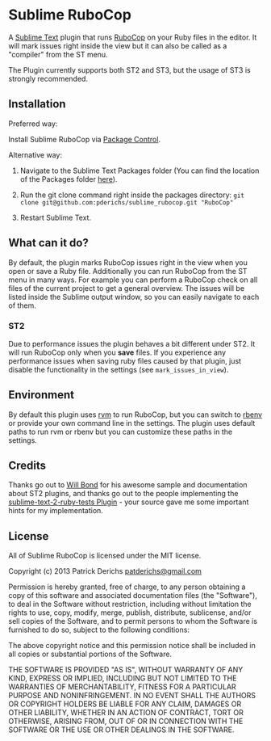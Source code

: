 # Sublime RuboCop

A [Sublime Text](http://www.sublimetext.com/) plugin that runs [RuboCop](https://github.com/bbatsov/rubocop) on your Ruby files in the editor. It will mark issues right inside the view but it can also be called as a "compiler" from the ST menu.

The Plugin currently supports both ST2 and ST3, but the usage of ST3 is strongly recommended.

## Installation

Preferred way:

Install Sublime RuboCop via [Package Control](http://wbond.net/sublime_packages/package_control).

Alternative way:

1. Navigate to the Sublime Text Packages folder (You can find the location of the Packages folder [here](http://docs.sublimetext.info/en/latest/basic_concepts.html#the-data-directory)).

2. Run the git clone command right inside the packages directory: `git clone git@github.com:pderichs/sublime_rubocop.git "RuboCop"`

3. Restart Sublime Text.

## What can it do?

By default, the plugin marks RuboCop issues right in the view when you open or save a Ruby file. Additionally you can run RuboCop from the ST menu in many ways. For example you can perform a RuboCop check on all files of the current project to get a general overview. The issues will be listed inside the Sublime output window, so you can easily navigate to each of them.

### ST2

Due to performance issues the plugin behaves a bit different under ST2. It will run RuboCop only when you **save** files. If you experience any performance issues when saving ruby files caused by that plugin, just disable the functionality in the settings (see ```mark_issues_in_view```).

## Environment

By default this plugin uses [rvm](https://rvm.io/) to run RuboCop, but you can switch to [rbenv](https://github.com/sstephenson/rbenv) or provide your own command line in the settings. The plugin uses default paths to run rvm or rbenv but you can customize these paths in the settings.

## Credits

Thanks go out to [Will Bond](https://github.com/wbond) for his awesome sample and documentation about ST2 plugins, and thanks go out to the people implementing the [sublime-text-2-ruby-tests Plugin](https://github.com/maltize/sublime-text-2-ruby-tests) - your source gave me some important hints for my implementation.

## License

All of Sublime RuboCop is licensed under the MIT license.

  Copyright (c) 2013 Patrick Derichs <patderichs@gmail.com>

  Permission is hereby granted, free of charge, to any person obtaining a copy
  of this software and associated documentation files (the "Software"), to deal
  in the Software without restriction, including without limitation the rights
  to use, copy, modify, merge, publish, distribute, sublicense, and/or sell
  copies of the Software, and to permit persons to whom the Software is
  furnished to do so, subject to the following conditions:

  The above copyright notice and this permission notice shall be included in
  all copies or substantial portions of the Software.

  THE SOFTWARE IS PROVIDED "AS IS", WITHOUT WARRANTY OF ANY KIND, EXPRESS OR
  IMPLIED, INCLUDING BUT NOT LIMITED TO THE WARRANTIES OF MERCHANTABILITY,
  FITNESS FOR A PARTICULAR PURPOSE AND NONINFRINGEMENT. IN NO EVENT SHALL THE
  AUTHORS OR COPYRIGHT HOLDERS BE LIABLE FOR ANY CLAIM, DAMAGES OR OTHER
  LIABILITY, WHETHER IN AN ACTION OF CONTRACT, TORT OR OTHERWISE, ARISING FROM,
  OUT OF OR IN CONNECTION WITH THE SOFTWARE OR THE USE OR OTHER DEALINGS IN
  THE SOFTWARE.
